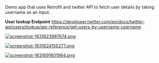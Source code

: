 Demo app that uses Retrofit and twitter API to fetch user details by taking username as an input.

**User lookup Endpoint**
https://developer.twitter.com/en/docs/twitter-api/users/lookup/api-reference/get-users-by-username-username


[![screenshot-1631623997674.png](https://i.postimg.cc/g25Y2Wmn/screenshot-1631623997674.png)](https://postimg.cc/sMYFTbBr)

[![screenshot-1631624155277.png](https://i.postimg.cc/Bvqd371X/screenshot-1631624155277.png)](https://postimg.cc/mP5dNwjs)

[![screenshot-1631691601964.png](https://i.postimg.cc/2668NhYv/screenshot-1631691601964.png)](https://postimg.cc/cKpNQKr4)
